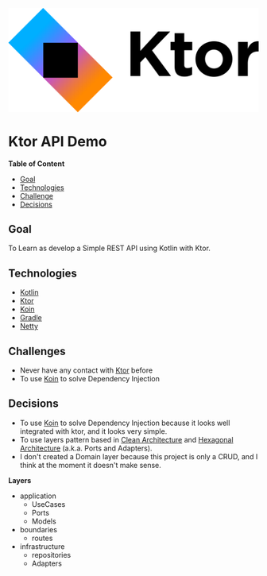 ![Ktor Logo](ktor.png)
# Ktor API Demo

**Table of Content**

- [Goal](#goal)
- [Technologies](#technologies)
- [Challenge](#challenges)
- [Decisions](#decisions)

## Goal

To Learn as develop a Simple REST API using Kotlin with Ktor.

## Technologies

- [Kotlin][0]
- [Ktor][1]
- [Koin][2]
- [Gradle][3]
- [Netty][4]

## Challenges

- Never have any contact with [Ktor][1] before
- To use [Koin][2] to solve Dependency Injection

## Decisions 

- To use [Koin][2] to solve Dependency Injection because it looks well integrated with ktor, and it looks very simple.
- To use layers pattern based in [Clean Architecture][5] and [Hexagonal Architecture][6] (a.k.a. Ports and Adapters).
- I don't created a Domain layer because this project is only a CRUD, and I think at the moment it doesn't make sense. 

**Layers**

+ application
  + UseCases
  + Ports
  + Models
+ boundaries
  + routes
+ infrastructure
  + repositories
  + Adapters


[0]: https://kotlinlang.org/docs/home.html
[1]: https://ktor.io/docs/welcome.html
[2]: https://insert-koin.io/
[3]: https://gradle.org/
[4]: https://netty.io/
[5]: https://blog.cleancoder.com/uncle-bob/2012/08/13/the-clean-architecture.html
[6]: https://alistair.cockburn.us/hexagonal-architecture/
